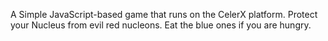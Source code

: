 A Simple JavaScript-based game that runs on the CelerX platform.
Protect your Nucleus from evil red nucleons. Eat the blue ones if you are hungry.